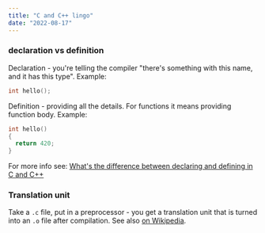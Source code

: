 ```yaml
---
title: "C and C++ lingo"
date: "2022-08-17"
---
```


### declaration vs definition
Declaration - you're telling the compiler "there's something with this name, and it has this type". Example:
```C
int hello();
```

Definition - providing all the details. For functions it means providing function body. Example:
```C
int hello()
{
  return 420;
}
```

For more info see:
[What's the difference between declaring and defining in C and C++](https://www.cprogramming.com/declare_vs_define.html)

### Translation unit
Take a `.c` file, put in a preprocessor - you get a translation unit that is turned into an `.o` file after compilation. See also [on Wikipedia](https://en.wikipedia.org/wiki/Translation_unit_(programming)).